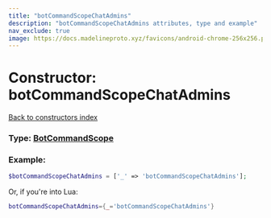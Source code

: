 ```yaml
---
title: "botCommandScopeChatAdmins"
description: "botCommandScopeChatAdmins attributes, type and example"
nav_exclude: true
image: https://docs.madelineproto.xyz/favicons/android-chrome-256x256.png
---
```

# Constructor: botCommandScopeChatAdmins  
[Back to constructors index](index.md)






### Type: [BotCommandScope](../types/BotCommandScope.md)


### Example:

```php
$botCommandScopeChatAdmins = ['_' => 'botCommandScopeChatAdmins'];
```  


Or, if you're into Lua:

```lua
botCommandScopeChatAdmins={_='botCommandScopeChatAdmins'}

```


